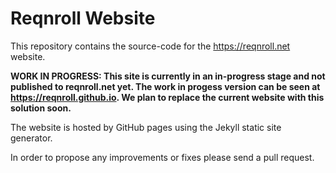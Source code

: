 # Reqnroll Website

This repository contains the source-code for the https://reqnroll.net website.

**WORK IN PROGRESS: This site is currently in an in-progress stage and not published to reqnroll.net yet. The work in progess version can be seen at https://reqnroll.github.io. We plan to replace the current website with this solution soon.**

The website is hosted by GitHub pages using the Jekyll static site generator.

In order to propose any improvements or fixes please send a pull request.
